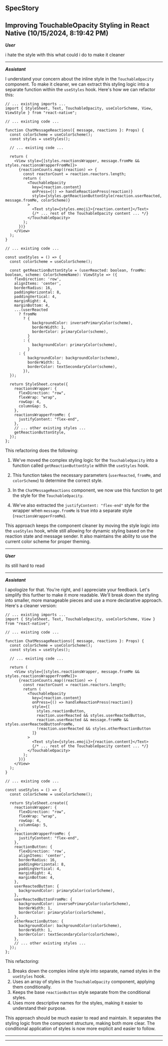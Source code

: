 ## SpecStory

## Improving TouchableOpacity Styling in React Native (10/15/2024, 8:19:42 PM)

_**User**_

i hate the style with this what could i do to make it cleaner

---

_**Assistant**_

I understand your concern about the inline style in the `TouchableOpacity` component. To make it cleaner, we can extract this styling logic into a separate function within the `useStyles` hook. Here's how we can refactor this:

```typescript:components/Chat/Message/MessageReactions.tsx
// ... existing imports ...
import { StyleSheet, Text, TouchableOpacity, useColorScheme, View, ViewStyle } from "react-native";

// ... existing code ...

function ChatMessageReactions({ message, reactions }: Props) {
  const colorScheme = useColorScheme();
  const styles = useStyles();

  // ... existing code ...

  return (
    <View style={[styles.reactionsWrapper, message.fromMe && styles.reactionsWrapperFromMe]}>
      {reactionCounts.map((reaction) => {
        const reactorCount = reaction.reactors.length;
        return (
          <TouchableOpacity
            key={reaction.content}
            onPress={() => handleReactionPress(reaction)}
            style={styles.getReactionButtonStyle(reaction.userReacted, message.fromMe, colorScheme)}
          >
            <Text style={styles.emoji}>{reaction.content}</Text>
            {/* ... rest of the TouchableOpacity content ... */}
          </TouchableOpacity>
        );
      })}
    </View>
  );
}

// ... existing code ...

const useStyles = () => {
  const colorScheme = useColorScheme();
  
  const getReactionButtonStyle = (userReacted: boolean, fromMe: boolean, scheme: ColorSchemeName): ViewStyle => ({
    flexDirection: 'row',
    alignItems: 'center',
    borderRadius: 16,
    paddingHorizontal: 8,
    paddingVertical: 4,
    marginRight: 4,
    marginBottom: 4,
    ...(userReacted
      ? fromMe
        ? {
            backgroundColor: inversePrimaryColor(scheme),
            borderWidth: 1,
            borderColor: primaryColor(scheme),
          }
        : {
            backgroundColor: primaryColor(scheme),
          }
      : {
          backgroundColor: backgroundColor(scheme),
          borderWidth: 1,
          borderColor: textSecondaryColor(scheme),
        }),
  });

  return StyleSheet.create({
    reactionsWrapper: {
      flexDirection: "row",
      flexWrap: "wrap",
      rowGap: 4,
      columnGap: 5,
    },
    reactionsWrapperFromMe: {
      justifyContent: "flex-end",
    },
    // ... other existing styles ...
    getReactionButtonStyle,
  });
};
```

This refactoring does the following:

1. We've moved the complex styling logic for the `TouchableOpacity` into a function called `getReactionButtonStyle` within the `useStyles` hook.

2. This function takes the necessary parameters (`userReacted`, `fromMe`, and `colorScheme`) to determine the correct style.

3. In the `ChatMessageReactions` component, we now use this function to get the style for the `TouchableOpacity`.

4. We've also extracted the `justifyContent: "flex-end"` style for the wrapper when `message.fromMe` is true into a separate style (`reactionsWrapperFromMe`).

This approach keeps the component cleaner by moving the style logic into the `useStyles` hook, while still allowing for dynamic styling based on the reaction state and message sender. It also maintains the ability to use the current color scheme for proper theming.

---

_**User**_

its still hard to read

---

_**Assistant**_

I apologize for that. You're right, and I appreciate your feedback. Let's simplify this further to make it more readable. We'll break down the styling into smaller, more manageable pieces and use a more declarative approach. Here's a cleaner version:

```typescript:components/Chat/Message/MessageReactions.tsx
// ... existing imports ...
import { StyleSheet, Text, TouchableOpacity, useColorScheme, View } from "react-native";

// ... existing code ...

function ChatMessageReactions({ message, reactions }: Props) {
  const colorScheme = useColorScheme();
  const styles = useStyles();

  // ... existing code ...

  return (
    <View style={[styles.reactionsWrapper, message.fromMe && styles.reactionsWrapperFromMe]}>
      {reactionCounts.map((reaction) => {
        const reactorCount = reaction.reactors.length;
        return (
          <TouchableOpacity
            key={reaction.content}
            onPress={() => handleReactionPress(reaction)}
            style={[
              styles.reactionButton,
              reaction.userReacted && styles.userReactedButton,
              reaction.userReacted && message.fromMe && styles.userReactedButtonFromMe,
              !reaction.userReacted && styles.otherReactionButton
            ]}
          >
            <Text style={styles.emoji}>{reaction.content}</Text>
            {/* ... rest of the TouchableOpacity content ... */}
          </TouchableOpacity>
        );
      })}
    </View>
  );
}

// ... existing code ...

const useStyles = () => {
  const colorScheme = useColorScheme();
  
  return StyleSheet.create({
    reactionsWrapper: {
      flexDirection: "row",
      flexWrap: "wrap",
      rowGap: 4,
      columnGap: 5,
    },
    reactionsWrapperFromMe: {
      justifyContent: "flex-end",
    },
    reactionButton: {
      flexDirection: 'row',
      alignItems: 'center',
      borderRadius: 16,
      paddingHorizontal: 8,
      paddingVertical: 4,
      marginRight: 4,
      marginBottom: 4,
    },
    userReactedButton: {
      backgroundColor: primaryColor(colorScheme),
    },
    userReactedButtonFromMe: {
      backgroundColor: inversePrimaryColor(colorScheme),
      borderWidth: 1,
      borderColor: primaryColor(colorScheme),
    },
    otherReactionButton: {
      backgroundColor: backgroundColor(colorScheme),
      borderWidth: 1,
      borderColor: textSecondaryColor(colorScheme),
    },
    // ... other existing styles ...
  });
};
```

This refactoring:

1. Breaks down the complex inline style into separate, named styles in the `useStyles` hook.
2. Uses an array of styles in the `TouchableOpacity` component, applying them conditionally.
3. Keeps the base `reactionButton` style separate from the conditional styles.
4. Uses more descriptive names for the styles, making it easier to understand their purpose.

This approach should be much easier to read and maintain. It separates the styling logic from the component structure, making both more clear. The conditional application of styles is now more explicit and easier to follow.

---



---

